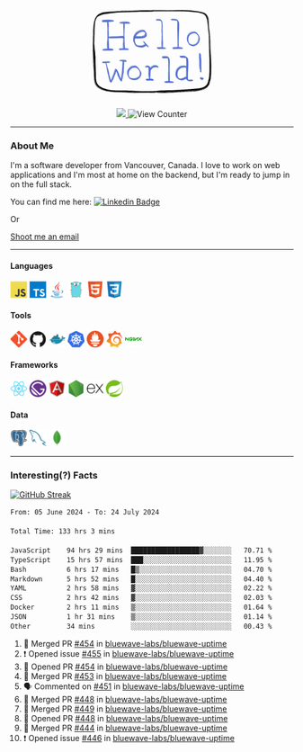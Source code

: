 <div align="center">
    <img src="./img/hello_world.webp" height="200px" width="">
    <div>
        <a href="https://www.linkedin.com/in/ajhollid">
            <img src="https://img.shields.io/badge/LinkedIn-blue"/>
        </a>
        <img src="https://komarev.com/ghpvc/?username=ajhollid&color=yellow" alt="View Counter">
    </div>
</div>

---

### About Me

I'm a software developer from Vancouver, Canada. I love to work on web applications and I'm most at home on the backend, but I'm ready to jump in on the full stack.

You can find me here: [![Linkedin Badge](https://img.shields.io/badge/-ajhollid-blue?style=flat&logo=Linkedin&logoColor=white)](https://www.linkedin.com/in/ajhollid)

Or

[Shoot me an email](mailto:ajhollid@gmail.com)

---

#### Languages

<div>
    <img src="./img/devicons/javascript-original.svg" width=30 height=30 alt="JavaScript">
    <img src="/img/devicons/typescript-original.svg" width=30 height=30 alt="TypeScript">
    <img src="./img/devicons/java-original.svg" width=30 height=30 alt="Java">
    <img src="./img/devicons/go-original.svg" width=30 height=30 alt="Golang">
    <img src="./img/devicons/html5-original.svg" width=30 height=30 alt="HTML 5">
    <img src="./img/devicons/css3-original.svg" width=30 height=30 alt="CSS 3">
</div>

#### Tools

<div>
    <img src="./img/devicons/git-original.svg" width=30 height=30 alt="Git">
    <img src="./img/devicons/github-original.svg" width=30 height=30 alt="Github">
    <img src="./img/devicons/docker-original.svg" width=30 
    height=30 alt="Docker">
    <img src="./img/devicons/kubernetes-original.svg" width=30 height=30 alt="K8">
    <img src="./img/devicons/prometheus-original.svg" width=30 height=30 alt="Prometheus">
    <img src="./img/devicons/grafana-original.svg" width=30 height=30 alt="Grafana">
    <img src="./img/devicons/nginx-original.svg" width=30 height=30 alt="Nginx">
</div>

#### Frameworks

<div>
    <img src="./img/devicons/react-original.svg" width=30 height=30 alt="React">
    <img src="./img/devicons/gatsby-original.svg" width=30 height=30 alt="Gatsby">
    <img src="./img/devicons/angularjs-original.svg" width=30 height=30 alt="AngularJS">
    <img src="./img/devicons/nodejs-original.svg" width=30 height=30 alt="NodeJS">
    <img src="./img/devicons/express-original.svg" width=30 height=30 alt="Express">
    <img src="./img/devicons/spring-original.svg" width=30 height=30 alt="Spring">
</div>

#### Data

<div>
    <img src="./img/devicons/postgresql-original.svg" width=30 height=30 alt="Postgresql">
    <img src="./img/devicons/mysql-original.svg" width=30 height=30 alt="Mysql">
    <img src="./img/devicons/mongodb-original.svg" width=30 height=30 alt="MongoDB">
</div>

---

### Interesting(?) Facts

[![GitHub Streak](http://github-readme-streak-stats.herokuapp.com?user=ajhollid)](https://git.io/streak-stats)

 <!--START_SECTION:waka-->

```txt
From: 05 June 2024 - To: 24 July 2024

Total Time: 133 hrs 3 mins

JavaScript    94 hrs 29 mins  █████████████████▓░░░░░░░   70.71 %
TypeScript    15 hrs 57 mins  ███░░░░░░░░░░░░░░░░░░░░░░   11.95 %
Bash          6 hrs 17 mins   █▒░░░░░░░░░░░░░░░░░░░░░░░   04.70 %
Markdown      5 hrs 52 mins   █░░░░░░░░░░░░░░░░░░░░░░░░   04.40 %
YAML          2 hrs 58 mins   ▓░░░░░░░░░░░░░░░░░░░░░░░░   02.22 %
CSS           2 hrs 42 mins   ▓░░░░░░░░░░░░░░░░░░░░░░░░   02.03 %
Docker        2 hrs 11 mins   ▒░░░░░░░░░░░░░░░░░░░░░░░░   01.64 %
JSON          1 hr 31 mins    ▒░░░░░░░░░░░░░░░░░░░░░░░░   01.14 %
Other         34 mins         ░░░░░░░░░░░░░░░░░░░░░░░░░   00.43 %
```

<!--END_SECTION:waka-->


<!--START_SECTION:activity-->
1. 🎉 Merged PR [#454](https://github.com/bluewave-labs/bluewave-uptime/pull/454) in [bluewave-labs/bluewave-uptime](https://github.com/bluewave-labs/bluewave-uptime)
2. ❗ Opened issue [#455](https://github.com/bluewave-labs/bluewave-uptime/issues/455) in [bluewave-labs/bluewave-uptime](https://github.com/bluewave-labs/bluewave-uptime)
3. 💪 Opened PR [#454](https://github.com/bluewave-labs/bluewave-uptime/pull/454) in [bluewave-labs/bluewave-uptime](https://github.com/bluewave-labs/bluewave-uptime)
4. 🎉 Merged PR [#453](https://github.com/bluewave-labs/bluewave-uptime/pull/453) in [bluewave-labs/bluewave-uptime](https://github.com/bluewave-labs/bluewave-uptime)
5. 🗣 Commented on [#451](https://github.com/bluewave-labs/bluewave-uptime/pull/451#issuecomment-2251834001) in [bluewave-labs/bluewave-uptime](https://github.com/bluewave-labs/bluewave-uptime)
6. 🎉 Merged PR [#448](https://github.com/bluewave-labs/bluewave-uptime/pull/448) in [bluewave-labs/bluewave-uptime](https://github.com/bluewave-labs/bluewave-uptime)
7. 🎉 Merged PR [#449](https://github.com/bluewave-labs/bluewave-uptime/pull/449) in [bluewave-labs/bluewave-uptime](https://github.com/bluewave-labs/bluewave-uptime)
8. 💪 Opened PR [#448](https://github.com/bluewave-labs/bluewave-uptime/pull/448) in [bluewave-labs/bluewave-uptime](https://github.com/bluewave-labs/bluewave-uptime)
9. 🎉 Merged PR [#444](https://github.com/bluewave-labs/bluewave-uptime/pull/444) in [bluewave-labs/bluewave-uptime](https://github.com/bluewave-labs/bluewave-uptime)
10. ❗ Opened issue [#446](https://github.com/bluewave-labs/bluewave-uptime/issues/446) in [bluewave-labs/bluewave-uptime](https://github.com/bluewave-labs/bluewave-uptime)
<!--END_SECTION:activity-->
